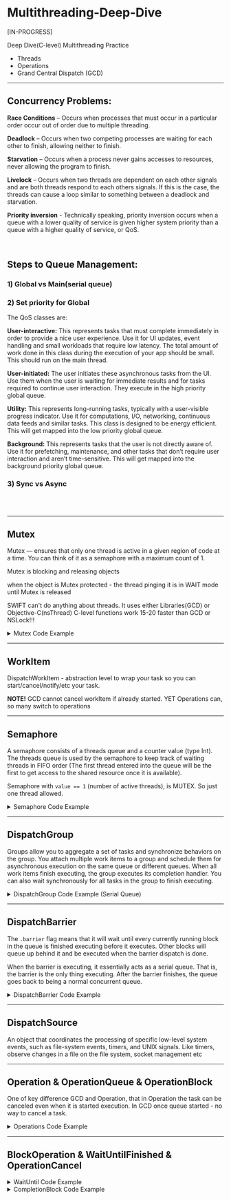 # Multithreading-Deep-Dive
[IN-PROGRESS]


Deep Dive(C-level) Multithreading Practice
- Threads
- Operations
- Grand Central Dispatch (GCD)
- - -

 ## Concurrency Problems:
 
  **Race Conditions** – Occurs when processes that must occur in a particular order occur out of order due to multiple threading.
 
  **Deadlock** – Occurs when two competing processes are waiting for each other to finish, allowing neither to finish.

  **Starvation** – Occurs when a process never gains accesses to resources, never allowing the program to finish.

  **Livelock** – Occurs when two threads are dependent on each other signals and are both threads respond to each others signals. If this is the case, the threads can cause a loop similar to something between a deadlock and starvation.
 
  **Priority inversion** - Technically speaking, priority inversion occurs when a queue with a lower quality of service is given higher system priority than a queue with a higher quality of service, or QoS.
 

</br>



## Steps to Queue Management:
### 1) Global vs Main(serial queue)
### 2) Set priority for Global

The QoS classes are:

**User-interactive:** This represents tasks that must complete immediately in order to provide a nice user experience. Use it for UI updates, event handling and small workloads that require low latency. The total amount of work done in this class during the execution of your app should be small. This should run on the main thread.

**User-initiated:** The user initiates these asynchronous tasks from the UI. Use them when the user is waiting for immediate results and for tasks required to continue user interaction. They execute in the high priority global queue.

**Utility:** This represents long-running tasks, typically with a user-visible progress indicator. Use it for computations, I/O, networking, continuous data feeds and similar tasks. This class is designed to be energy efficient. This will get mapped into the low priority global queue.

**Background:** This represents tasks that the user is not directly aware of. Use it for prefetching, maintenance, and other tasks that don’t require user interaction and aren’t time-sensitive. This will get mapped into the background priority global queue.


### 3) Sync vs Async

<br>
<br>


----


## Mutex
 Mutex — ensures that only one thread is active in a given region of code at a time. You can think of it as a semaphore with a maximum count of 1.
 
 Mutex is blocking and releasing objects

 when the object is Mutex protected - the thread pinging it is in WAIT mode until Mutex is released
 
 SWIFT can't do anything about threads. It uses either Libraries(GCD) or Objective-C(nsThread)
 C-level functions work 15-20 faster than GCD or NSLock!!!


<details>
  <summary markdown="span">Mutex Code Example</summary>

```
// C-level
 
class SaveThread{
    private var mutex = pthread_mutex_t()
    
    init(){
        pthread_mutex_init(&mutex, nil)
    }
    
    func someMethod(completion: ()->Void){
        //locking our object
        pthread_mutex_lock(&mutex)
        
        // some data blah-blah
        // call completion to pass the completion parameter
        completion()
        
        
        // in case there is a crash, our thread won't be unlocked. That is why we need to use DEFER. It will guaranteed to unlock thread
        
        defer{
            //unlocking object
            pthread_mutex_unlock(&mutex)
        }
    }
}


// Objective-C level

class SaveThread{
    private let lockMutex = NSLock()
    
    func someMethod(completion: ()->Void){
        
        lockMutex.lock()
        completion()
        
        
        defer{
            lockMutex.unlock()
        }
    }
}




```
</details>



----


## WorkItem

 DispatchWorkItem - abstraction level to wrap your task so you can start/cancel/notify/etc your task. <p>
 
 **NOTE!**  GCD cannot cancel workItem if already started. YET Operations can, so many switch to operations


----

## Semaphore

A semaphore consists of a threads queue and a counter value (type Int). The threads queue is used by the semaphore to keep track of waiting threads in FIFO order (The first thread entered into the queue will be the first to get access to the shared resource once it is available).

Semaphore with `value == 1` (number of active threads), is MUTEX. So just one thread allowed.

<details>
  <summary markdown="span">Semaphore Code Example</summary>

```
let semaphore = DispatchSemaphore(value: 0)

queue.async {
    semaphore.wait() // value-=1 , leaving one thread available
    sleep(3)
    print(Thread.current)
    print("Method 1")
    semaphore.signal() // value+=1, adding one more thread
}

```
</details>

----

## DispatchGroup

Groups allow you to aggregate a set of tasks and synchronize behaviors on the group. You attach multiple work items to a group and schedule them for asynchronous execution on the same queue or different queues. When all work items finish executing, the group executes its completion handler. You can also wait synchronously for all tasks in the group to finish executing.

<details>
  <summary markdown="span">DispatchGroup Code Example (Serial Queue)</summary>

```
class DispatchGroupTest1{
    
    private let queueSerial = DispatchQueue(label: "DispatchGroupQueue1")
    private let groupRed = DispatchGroup()
    
    func loadInfo(){
        queueSerial.async(group: groupRed){
            sleep(1)
            print("1")
        }
        
        queueSerial.async(group: groupRed){
            sleep(1)
            print("2")
        }
        // Similar to WorkItem
        groupRed.notify(queue: .main) {
            print("Finished All")
        }
    }
}

```
</details>


----

## DispatchBarrier

The `.barrier` flag means that it will wait until every currently running block in the queue is finished executing before it executes. Other blocks will queue up behind it and be executed when the barrier dispatch is done.

When the barrier is executing, it essentially acts as a serial queue. That is, the barrier is the only thing executing. After the barrier finishes, the queue goes back to being a normal concurrent queue. 

<details>
  <summary markdown="span">DispatchBarrier Code Example</summary>

```
private let concurrentQueue = DispatchQueue(label: "com.gcd.dispatchBarrier", attributes: .concurrent)
for value in 1...5 {
    concurrentQueue.async() {
        print("async \(value)")
    }
}
for value in 6...10 {
    concurrentQueue.async(flags: .barrier) {
        print("barrier \(value)")
    }
}
for value in 11...15 {
    concurrentQueue.async() {
        print("sync \(value)")
    }
}


PRINTOUT:
// NOTE: The race condition for the first 5 items:
async 1
async 5
async 2
async 3
async 4
barrier 6
barrier 7
barrier 8
barrier 9
barrier 10
sync 11
sync 12
sync 13
sync 14
sync 15


```
</details>



----

## DispatchSource

An object that coordinates the processing of specific low-level system events, such as file-system events, timers, and UNIX signals. Like timers, observe changes in a file on the file system, socket management etc



----

## Operation & OperationQueue & OperationBlock
One of key difference GCD and Operation, that in Operation the task can be canceled even when it is started execution. In GCD once queue started - no way to cancel a task.


<details>
  <summary markdown="span">Operations Code Example</summary>

```
print(Thread.current) //main

class OperationA: Operation{
    
    override func main() {
        print("inside",Thread.current)
        print("Test Operation") // global when with Operation
    }
}

let operationA = OperationA()
//operationA.start()

let queue1 = OperationQueue()
queue1.addOperation(operationA)
```
</details>



----

## BlockOperation & WaitUntilFinished & OperationCancel



<details>
  <summary markdown="span">WaitUntil Code Example</summary>

```
class WaitOperationTest{
    
    private let operationQueue = OperationQueue()
    
    func check(){
        operationQueue.addOperation {
            sleep(1)
            print("Test 1")
        }
        
        operationQueue.addOperation {
            sleep(2)
            print("Test 2")
        }
        
        // Barrier that blocks below until above is finisged
        operationQueue.waitUntilAllOperationsAreFinished()
        operationQueue.addOperation {
            print("Test 3")
        }
        
        operationQueue.addOperation {
            print("Test 4")
        }
    }
}

let waitOperationTest = WaitOperationTest()
waitOperationTest.check()

PRINT OUT:
Test 1
Test 2
Test 3
Test 4

```
</details>



<details>
  <summary markdown="span">CompletionBlock Code Example</summary>

```
class CompletionBlockTest{
    private let operationQueue = OperationQueue()

    
    func check3(){
        let operation1 = BlockOperation{
            sleep(1)
            print("Test 1 ")
        }
        // Completion Block
        operation1.completionBlock = {
            print("Completion Block Finished")
        }
        operationQueue.addOperation(operation1)
    }
}

let completionBlockTest = CompletionBlockTest()
completionBlockTest.check3()

```
</details>
